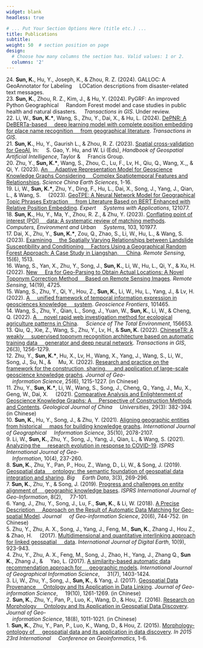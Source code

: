 ```yaml
---
widget: blank
headless: true

# ... Put Your Section Options Here (title etc.) ...
title: Publications
subtitle:
weight: 50  # section position on page
design:
  # Choose how many columns the section has. Valid values: 1 or 2.
  columns: '2'
---
```

24\. **Sun, K.**, Hu, Y., Joseph, K., & Zhou, R. Z. (2024). GALLOC: A GeoAnnotator for Labeling &nbsp;&nbsp;&nbsp;&nbsp;LOCation descriptions from disaster-related text messages.  
23\. **Sun, K.**, Zhou, R. Z., Kim, J., & Hu, Y. (2024). PyGRF: An improved Python Geographical &nbsp;&nbsp;&nbsp;&nbsp;Random Forest model and case studies in public health and natural disasters. &nbsp;&nbsp;&nbsp;&nbsp;*Transactions in GIS*. Under review.  
22\. Li, W., **Sun, K.\***, Wang, S., Zhu, Y., Dai, X., & Hu, L. (2024). [DePNR: A DeBERTa-based &nbsp;&nbsp;&nbsp;&nbsp;deep learning model with complete position embedding for place name recognition &nbsp;&nbsp;&nbsp;&nbsp;from geographical literature](https://doi.org/10.1111/tgis.13170). *Transactions in GIS*.  
21\. **Sun, K.**, Hu, Y., Gaurish L., & Zhou, R. Z. (2023). [Spatial cross-validation for GeoAI](https://www.taylorfrancis.com/books/edit/10.1201/9781003308423), In: &nbsp;&nbsp;&nbsp;&nbsp;S. Gao, Y. Hu, and W. Li (Eds), *Handbook of Geospatial Artificial Intelligence*, Taylor & &nbsp;&nbsp;&nbsp;&nbsp;Francis Group.  
20\. Zhu, Y., **Sun, K.\***, Wang, S., Zhou, C., Lu, F., Lv, H., Qiu, Q., Wang, X.,, & Qi, Y. (2023). [An &nbsp;&nbsp;&nbsp;&nbsp;Adaptive Representation Model for Geoscience Knowledge Graphs Considering &nbsp;&nbsp;&nbsp;&nbsp;Complex Spatiotemporal Features and Relationships](https://link.springer.com/article/10.1007/s11430-022-1169-9). *Science China Earth Sciences*, 1-16.  
19\. Li, W., **Sun, K.\***, Zhu, Y., Ding, F., Hu, L., Dai, X., Song, J., Yang, J., Qian, L., & Wang, S. &nbsp;&nbsp;&nbsp;&nbsp;(2023). [GeoTPE: A Neural Network Model for Geographical Topic Phrases Extraction &nbsp;&nbsp;&nbsp;&nbsp;from Literature Based on BERT Enhanced with Relative Position Embedding](https://www.sciencedirect.com/science/article/abs/pii/S0957417423015798). *Expert &nbsp;&nbsp;&nbsp;&nbsp;Systems with Applications*, 121077.  
18\. **Sun, K.**, Hu, Y., Ma, Y., Zhou, R. Z., & Zhu, Y. (2023). [Conflating point of interest (POI) &nbsp;&nbsp;&nbsp;&nbsp;data: A systematic review of matching methods](https://www.sciencedirect.com/science/article/abs/pii/S0198971523000406). *Computers, Environment and Urban &nbsp;&nbsp;&nbsp;&nbsp;Systems*, 103, 101977.  
17\. Dai, X., Zhu, Y., **Sun, K.\***, Zou, Q., Zhao, S., Li, W., Hu, L., & Wang, S. (2023). [Examining &nbsp;&nbsp;&nbsp;&nbsp;the Spatially Varying Relationships between Landslide Susceptibility and Conditioning &nbsp;&nbsp;&nbsp;&nbsp;Factors Using a Geographical Random Forest Approach: A Case Study in Liangshan, &nbsp;&nbsp;&nbsp;&nbsp;China](https://www.mdpi.com/2072-4292/15/6/1513). *Remote Sensing*, 15(6), 1513.  
16\. Wang, S., Yan, X., Zhu, Y., Song, J., **Sun, K.**, Li, W., Hu, L., Qi, Y., & Xu, H. (2022). [New &nbsp;&nbsp;&nbsp;&nbsp;Era for Geo-Parsing to Obtain Actual Locations: A Novel Toponym Correction Method &nbsp;&nbsp;&nbsp;&nbsp;Based on Remote Sensing Images](https://github.com/sunkai-8304/papers/blob/main/remotesensing-14-04725-v3.pdf). *Remote Sensing*, 14(19), 4725.  
15\. Wang, S., Zhu, Y., Qi, Y., Hou, Z., **Sun, K.**, Li, W., Hu, L., Yang, J., & Lv, H. (2022). [A &nbsp;&nbsp;&nbsp;&nbsp;unified framework of temporal information expression in geosciences knowledge &nbsp;&nbsp;&nbsp;&nbsp;system](https://github.com/sunkai-8304/papers/blob/main/1-s2.0-S1674987122001189-main.pdf). *Geoscience Frontiers*, 101465.  
14\. Wang, S., Zhu, Y., Qian, L., Song, J., Yuan, W., **Sun, K.**, Li, W., & Cheng, Q. (2022). [A &nbsp;&nbsp;&nbsp;&nbsp;novel rapid web investigation method for ecological agriculture patterns in China](https://www.sciencedirect.com/science/article/abs/pii/S0048969722037500). *&nbsp;&nbsp;&nbsp;&nbsp;Science of The Total Environment*, 156653.    
13\. Qiu, Q., Xie, Z., Wang, S., Zhu, Y., Lv, H., & **Sun, K.** (2022). [ChineseTR: A weakly &nbsp;&nbsp;&nbsp;&nbsp;supervised toponym recognition architecture based on automatic training data &nbsp;&nbsp;&nbsp;&nbsp;generator and deep neural network](https://onlinelibrary.wiley.com/doi/abs/10.1111/tgis.12902). *Transactions in GIS*, 26(3), 1256-1279.  
12\. Zhu, Y., **Sun, K.\***, Hu, X., Lv, H., Wang, X., Yang, J., Wang, S., Li, W., Song, J., Su, N., & &nbsp;&nbsp;&nbsp;&nbsp;Mu, X. (2022). [Research and practice on the framework for the construction, sharing, &nbsp;&nbsp;&nbsp;&nbsp;and application of large-scale geoscience knowledge graphs](https://kns.cnki.net/kcms2/article/abstract?v=3uoqIhG8C45S0n9fL2suRadTyEVl2pW9UrhTDCdPD67jdIgJEUBVkpQ5fGS3jVevqCkUg_VgLBSQVAJbnaHaqmvIY68tyL8t&uniplatform=NZKPT). *Journal of Geo-  
&nbsp;&nbsp;&nbsp;&nbsp;information Science*, 25(6), 1215-1227. (in Chinese)    
11\. Zhu, Y., **Sun, K.\***, Li, W., Wang, S., Song, J., Cheng, Q., Yang, J., Mu, X., Geng, W., Dai, X. &nbsp;&nbsp;&nbsp;&nbsp;(2021). [Comparative Analysis and Enlightenment of Geoscience Knowledge Graphs: A &nbsp;&nbsp;&nbsp;&nbsp;Perspective of Construction Methods and Contents](https://geology.nju.edu.cn/CN/10.16108/j.issn1006-7493.2021111). *Geological Journal of China &nbsp;&nbsp;&nbsp;&nbsp;Universities*, 29(3): 382-394. (in Chinese)   
10\. **Sun, K.**, Hu, Y., Song, J., & Zhu, Y. (2021). [Aligning geographic entities from historical &nbsp;&nbsp;&nbsp;&nbsp;maps for building knowledge graphs](https://github.com/sunkai-8304/papers/blob/main/2020_IJGIS_MapGraph.pdf). *International Journal of Geographical &nbsp;&nbsp;&nbsp;&nbsp;Information Science*, 35(10), 2078-2107.  
9\. Li, W., **Sun, K.**, Zhu, Y., Song, J., Yang, J., Qian, L., & Wang, S. (2021). [Analyzing the &nbsp;&nbsp;&nbsp;&nbsp;research evolution in response to COVID-19](https://github.com/sunkai-8304/papers/blob/main/ijgi-10-00237.pdf). *ISPRS International Journal of Geo-  
&nbsp;&nbsp;&nbsp;&nbsp;Information*, 10(4), 237-260.  
8\. **Sun, K.**, Zhu, Y., Pan, P., Hou, Z., Wang, D., Li, W., & Song, J. (2019). [Geospatial data &nbsp;&nbsp;&nbsp;&nbsp;ontology: the semantic foundation of geospatial data integration and sharing](https://github.com/sunkai-8304/papers/blob/main/Geoontology.pdf). *Big &nbsp;&nbsp;&nbsp;&nbsp;Earth Data*, 3(3), 269-296.  
7\.  **Sun, K.**, Zhu, Y., & Song, J. (2019). [Progress and challenges on entity alignment of &nbsp;&nbsp;&nbsp;&nbsp;geographic knowledge bases](https://github.com/sunkai-8304/papers/blob/main/ijgi-08-00077-v2.pdf). *ISPRS International Journal of Geo-Information*, 8(2), &nbsp;&nbsp;&nbsp;&nbsp;77-101.  
6\. Yang, J., Zhu, Y., Song, J., Lu, F., **Sun, K.**, & Li, W. (2018). [A Precise Description &nbsp;&nbsp;&nbsp;&nbsp;Approach on the Result of Automatic Data Matching for Geo-spatial Model](https://kns.cnki.net/kcms2/article/abstract?v=3uoqIhG8C44YLTlOAiTRKibYlV5Vjs7i0-kJR0HYBJ80QN9L51zrPyIFJyFxI5zlN7gx9OKK2HHyUoZRXb3edemsgjEfCX6O&uniplatform=NZKPT). *Journal &nbsp;&nbsp;&nbsp;&nbsp;of Geo-information Science*, 20(6), 744-752. (in Chinese)  
5\. Zhu, Y., Zhu, A. X., Song, J., Yang, J., Feng, M., **Sun, K.**, Zhang J., Hou Z., & Zhao, H. &nbsp;&nbsp;&nbsp;&nbsp;(2017). [Multidimensional and quantitative interlinking approach for linked geospatial &nbsp;&nbsp;&nbsp;&nbsp;data](https://www.tandfonline.com/doi/full/10.1080/17538947.2016.1266041). *International Journal of Digital Earth*, 10(9), 923-943.  
4\. Zhu, Y., Zhu, A. X., Feng, M., Song, J., Zhao, H., Yang, J., Zhang Q., **Sun K.**, Zhang J., & &nbsp;&nbsp;&nbsp;&nbsp;Yao, L. (2017). [A similarity-based automatic data recommendation approach for &nbsp;&nbsp;&nbsp;&nbsp;geographic models](https://www.tandfonline.com/doi/abs/10.1080/13658816.2017.1300805). *International Journal of Geographical Information Science*, &nbsp;&nbsp;&nbsp;&nbsp;31(7), 1403-1424.  
3\. Li, W., Zhu, Y., Song, J., **Sun, K.**, & Yang, J. (2017). [Geospatial Data Provenance &nbsp;&nbsp;&nbsp;&nbsp;Ontology and Its Application in Data Linking](https://kns.cnki.net/kcms2/article/abstract?v=3uoqIhG8C44YLTlOAiTRKibYlV5Vjs7iAEhECQAQ9aTiC5BjCgn0RqcmulMbC3muQwUoKz1vcBXO_KgC89mXb12XpTWDiRZq&uniplatform=NZKPT). *Journal of Geo-information Science*, &nbsp;&nbsp;&nbsp;&nbsp;19(10), 1261-1269. (in Chinese)  
2\. **Sun, K.**, Zhu, Y., Pan, P., Luo, K., Wang, D., & Hou, Z. (2016). [Research on Morphology &nbsp;&nbsp;&nbsp;&nbsp;Ontology and Its Application in Geospatial Data Discovery](https://kns.cnki.net/kcms2/article/abstract?v=3uoqIhG8C44YLTlOAiTRKibYlV5Vjs7ijP0rjQD-AVm8oHBO0FTadgaYSZNlZqmZKss_73E-6hrtWwPtIa5i6YxW5rxa-PZT&uniplatform=NZKPT). *Journal of Geo-  
&nbsp;&nbsp;&nbsp;&nbsp;information Science*, 18(8), 1011-1021. (in Chinese)  
1\.	**Sun, K.**, Zhu, Y., Pan, P., Luo, K., Wang, D., & Hou, Z. (2015). [Morphology-ontology of &nbsp;&nbsp;&nbsp;&nbsp;geospatial data and its application in data discovery](https://ieeexplore.ieee.org/document/7378640). *In 2015 23rd International &nbsp;&nbsp;&nbsp;&nbsp;Conference on Geoinformatics*, 1-6.

